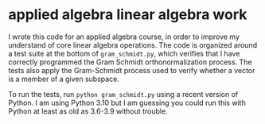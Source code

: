 # applied algebra linear algebra work

I wrote this code for an applied algebra course, in order to improve my understand of core linear algebra operations. The code is organized around a test suite at the bottom of `gram_schmidt.py`, which verifies that I have correctly programmed the Gram Schmidt orthonormalization process. The tests also apply the Gram-Schmidt process used to verify whether a vector is a member of a given subspace.

To run the tests, run `python gram_schmidt.py` using a recent version of Python. I am using Python 3.10 but I am guessing you could run this with Python at least as old as 3.6-3.9 without trouble.
